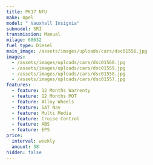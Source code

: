 ```yaml
---
title: PK17 NFU
make: Opel
model: " Vauxhall Insignia"
submodel: SRI
transmission: Manual
milage: 68632
fuel_type: Diesel
main_image: /assets/images/uploads/cars/dsc01556.jpg
images:
  - /assets/images/uploads/cars/dsc01560.jpg
  - /assets/images/uploads/cars/dsc01559.jpg
  - /assets/images/uploads/cars/dsc01558.jpg
  - /assets/images/uploads/cars/dsc01557.jpg
features:
  - feature: 12 Months Warrenty
  - feature: 12 Months MOT
  - feature: Alloy Wheels
  - feature: SAT Nav
  - feature: Multi Media
  - feature: Cruise Control
  - feature: ABS
  - feature: EPS
price:
  interval: weekly
  amount: 58
hidden: false
---
```

